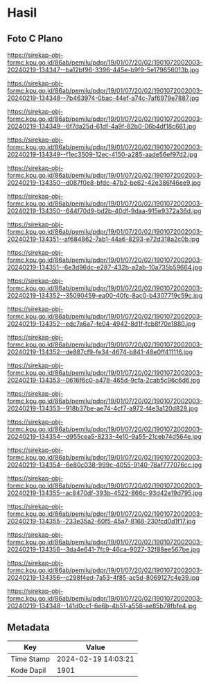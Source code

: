 # Hasil

## Foto C Plano

https://sirekap-obj-formc.kpu.go.id/86ab/pemilu/pdpr/19/01/07/20/02/1901072002003-20240219-134347--ba12bf96-3396-445e-b9f9-5e179656013b.jpg

https://sirekap-obj-formc.kpu.go.id/86ab/pemilu/pdpr/19/01/07/20/02/1901072002003-20240219-134348--7b463974-0bac-44ef-a74c-7af6979e7887.jpg

https://sirekap-obj-formc.kpu.go.id/86ab/pemilu/pdpr/19/01/07/20/02/1901072002003-20240219-134349--6f7da25d-61df-4a9f-82b0-06b4df18c661.jpg

https://sirekap-obj-formc.kpu.go.id/86ab/pemilu/pdpr/19/01/07/20/02/1901072002003-20240219-134349--f1ec3509-12ec-4150-a285-aade56ef97d2.jpg

https://sirekap-obj-formc.kpu.go.id/86ab/pemilu/pdpr/19/01/07/20/02/1901072002003-20240219-134350--d087f0e8-bfdc-47b2-be62-42e386f46ee9.jpg

https://sirekap-obj-formc.kpu.go.id/86ab/pemilu/pdpr/19/01/07/20/02/1901072002003-20240219-134350--644f70d9-bd2b-40df-9daa-915e9372a36d.jpg

https://sirekap-obj-formc.kpu.go.id/86ab/pemilu/pdpr/19/01/07/20/02/1901072002003-20240219-134351--af684862-7ab1-44a6-8293-e72d318a2c0b.jpg

https://sirekap-obj-formc.kpu.go.id/86ab/pemilu/pdpr/19/01/07/20/02/1901072002003-20240219-134351--6e3d96dc-e287-432b-a2ab-10a735b59664.jpg

https://sirekap-obj-formc.kpu.go.id/86ab/pemilu/pdpr/19/01/07/20/02/1901072002003-20240219-134352--35090459-ea00-40fc-8ac0-b4307719c59c.jpg

https://sirekap-obj-formc.kpu.go.id/86ab/pemilu/pdpr/19/01/07/20/02/1901072002003-20240219-134352--edc7a6a7-fe04-4942-8d1f-fcb8f70e1880.jpg

https://sirekap-obj-formc.kpu.go.id/86ab/pemilu/pdpr/19/01/07/20/02/1901072002003-20240219-134352--de887cf9-fe34-4674-b841-48e0ff411116.jpg

https://sirekap-obj-formc.kpu.go.id/86ab/pemilu/pdpr/19/01/07/20/02/1901072002003-20240219-134353--0616f6c0-a478-465d-9cfa-2cab5c96c6d6.jpg

https://sirekap-obj-formc.kpu.go.id/86ab/pemilu/pdpr/19/01/07/20/02/1901072002003-20240219-134353--918b37be-ae74-4cf7-a972-f4e3a120d828.jpg

https://sirekap-obj-formc.kpu.go.id/86ab/pemilu/pdpr/19/01/07/20/02/1901072002003-20240219-134354--d955cea5-8233-4e10-9a55-21ceb74d564e.jpg

https://sirekap-obj-formc.kpu.go.id/86ab/pemilu/pdpr/19/01/07/20/02/1901072002003-20240219-134354--6e80c038-999c-4055-9140-78af777076cc.jpg

https://sirekap-obj-formc.kpu.go.id/86ab/pemilu/pdpr/19/01/07/20/02/1901072002003-20240219-134355--ac8470df-393b-4522-866c-93d42e19d795.jpg

https://sirekap-obj-formc.kpu.go.id/86ab/pemilu/pdpr/19/01/07/20/02/1901072002003-20240219-134355--233e35a2-60f5-45a7-8168-230fcd0d1f17.jpg

https://sirekap-obj-formc.kpu.go.id/86ab/pemilu/pdpr/19/01/07/20/02/1901072002003-20240219-134356--3da4e641-7fc9-46ca-9027-32f88ee567be.jpg

https://sirekap-obj-formc.kpu.go.id/86ab/pemilu/pdpr/19/01/07/20/02/1901072002003-20240219-134356--c298f4ed-7a53-4f85-ac5d-8069127c4e39.jpg

https://sirekap-obj-formc.kpu.go.id/86ab/pemilu/pdpr/19/01/07/20/02/1901072002003-20240219-134348--141d0cc1-6e6b-4b51-a558-ae85b78fbfe4.jpg


## Metadata

| Key        | Value               |
| ---------- | ------------------- |
| Time Stamp | 2024-02-19 14:03:21 |
| Kode Dapil | 1901                |



